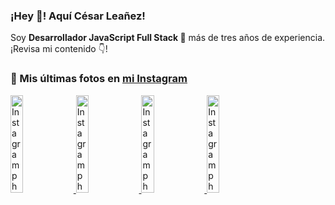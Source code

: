 <h3>¡Hey 👋! Aquí César Leañez!</h3>

<p>Soy <strong>Desarrollador JavaScript Full Stack 🚀</strong> más de tres años de experiencia.<br />¡Revisa mi contenido 👇!</p>

### 📸 Mis últimas fotos en [mi Instagram](https://instagram.com/cele)


<a href='https://instagram.com/p/C1UpuSGLQiG' target='_blank'>
  <img width='20%' src='https://instagram.flba2-1.fna.fbcdn.net/v/t51.29350-15/412513918_1325803934584302_4400498733289087214_n.jpg?stp=dst-jpg_e15&_nc_ht=instagram.flba2-1.fna.fbcdn.net&_nc_cat=106&_nc_ohc=mRx58hiMVM8Q7kNvgFbtY1R&edm=APU89FABAAAA&ccb=7-5&oh=00_AYCf06Dwi8U-bYLFbFK1vZeOayC6_Wfw5dl2GZ_rcSMuwQ&oe=66AB7A9D&_nc_sid=bc0c2c' alt='Instagram photo' />
</a>
<a href='https://instagram.com/p/CzMY3lzxgmx' target='_blank'>
  <img width='20%' src='https://instagram.flba2-1.fna.fbcdn.net/v/t51.29350-15/398916226_819142863293745_2426123683154743297_n.webp?stp=dst-jpg_e35&_nc_ht=instagram.flba2-1.fna.fbcdn.net&_nc_cat=109&_nc_ohc=_5QZrCl5P70Q7kNvgEw6ugM&edm=APU89FABAAAA&ccb=7-5&oh=00_AYC-bQdk20XlWFbjpCD0q6eLNoTVQFZ65MehLooftLnktw&oe=66AB798C&_nc_sid=bc0c2c' alt='Instagram photo' />
</a>
<a href='https://instagram.com/p/CygbQv4uqxM' target='_blank'>
  <img width='20%' src='https://instagram.flba2-1.fna.fbcdn.net/v/t51.29350-15/391525959_236593062741789_5868561716480810596_n.webp?stp=dst-jpg_e35&_nc_ht=instagram.flba2-1.fna.fbcdn.net&_nc_cat=109&_nc_ohc=4-owj6TCkIEQ7kNvgHp5IA3&edm=APU89FABAAAA&ccb=7-5&oh=00_AYArIwM469McEZSPRzCCUp9ScBwmcQN1NIRBSDJQuU-SeA&oe=66AB7FC8&_nc_sid=bc0c2c' alt='Instagram photo' />
</a>
<a href='https://instagram.com/p/CxTmOF6vN8M' target='_blank'>
  <img width='20%' src='https://instagram.flba2-1.fna.fbcdn.net/v/t51.29350-15/378565944_323878180141713_8920720304536029091_n.jpg?stp=dst-jpg_e15&_nc_ht=instagram.flba2-1.fna.fbcdn.net&_nc_cat=109&_nc_ohc=FeZuzTZiIIwQ7kNvgHvhoFz&edm=APU89FABAAAA&ccb=7-5&oh=00_AYCtB4d2DMkotGK8w7wgSlCD4qD7t7TfZAy-YoPKD2nG7g&oe=66AB7992&_nc_sid=bc0c2c' alt='Instagram photo' />
</a>
